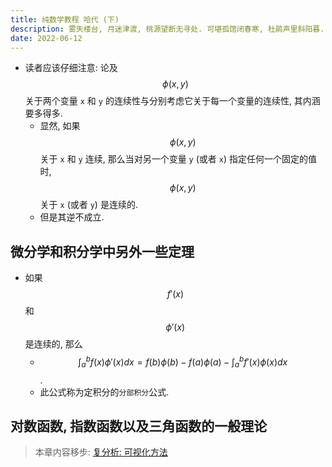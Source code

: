 ```yaml
---
title: 纯数学教程 哈代 (下)
description: 雾失楼台, 月迷津渡, 桃源望断无寻处. 可堪孤馆闭春寒, 杜鹃声里斜阳暮.
date: 2022-06-12
---
```


- 读者应该仔细注意: 论及
  $$ \phi (x, y) $$
  关于两个变量 `x` 和 `y` 的连续性与分别考虑它关于每一个变量的连续性,
  其内涵要多得多.
  - 显然, 如果
    $$ \phi (x, y) $$
    关于 `x` 和 `y` 连续, 那么当对另一个变量 `y` (或者 `x`)
    指定任何一个固定的值时,
    $$ \phi (x, y) $$
    关于 `x` (或者 `y`) 是连续的.
  - 但是其逆不成立.

## 微分学和积分学中另外一些定理

- 如果
  $$ f'(x) $$
  和
  $$ \phi ' (x) $$
  是连续的, 那么
  - $$
      \int_{a}^{b} f(x) \phi ' (x) dx =
      f(b) \phi (b) - f(a) \phi (a) -
      \int_{a}^{b} f'(x) \phi (x) dx
    $$.
  - 此公式称为定积分的`分部积分`公式.

## 对数函数, 指数函数以及三角函数的一般理论

> 本章内容移步: [复分析: 可视化方法](https://book.douban.com/subject/35316347/)
